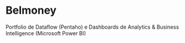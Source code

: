 # Belmoney
Portfolio de Dataflow (Pentaho) e Dashboards de Analytics & Business Intelligence (Microsoft Power BI)
